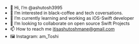 - 👋 Hi, I’m @ashutosh3995
- 👀 I’m interested in black-coffee and tech coversations.
- 🌱 I’m currently learning and working as iOS-Swift developer
- 💞️ I’m looking to collaborate on open source Swift Projects
- 📫 How to reach me itisashutoshmane@gmail.com
- 🖼 Instagram: am_Toshi

<!---
ashutosh3995/ashutosh3995 is a ✨ special ✨ repository because its `README.md` (this file) appears on your GitHub profile.
You can click the Preview link to take a look at your changes.
--->
